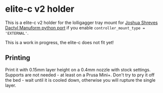 # elite-c v2 holder

This is a elite-c v2 holder for the lolligagger tray mount for [Joshua Shreves
Dactyl Manuform python port](https://github.com/joshreve/dactyl-keyboard) if you
enable ```controller_mount_type = 'EXTERNAL'```.

This is a work in progress, the elite-c does not fit yet! 

## Printing

Print it with 0.15mm layer height on a 0.4mm nozzle with stock settings.
Supports are not needed - at least on a Prusa Mini+.
Don't try to pry it off the bed - wait until it is cooled down, otherwise you
will rupture the single layer.

